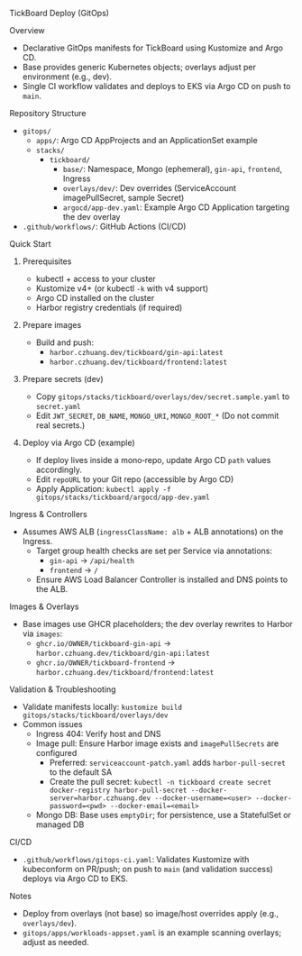 TickBoard Deploy (GitOps)

Overview
- Declarative GitOps manifests for TickBoard using Kustomize and Argo CD.
- Base provides generic Kubernetes objects; overlays adjust per environment (e.g., dev).
- Single CI workflow validates and deploys to EKS via Argo CD on push to `main`.

Repository Structure
- `gitops/`
  - `apps/`: Argo CD AppProjects and an ApplicationSet example
  - `stacks/`
    - `tickboard/`
      - `base/`: Namespace, Mongo (ephemeral), `gin-api`, `frontend`, Ingress
      - `overlays/dev/`: Dev overrides (ServiceAccount imagePullSecret, sample Secret)
      - `argocd/app-dev.yaml`: Example Argo CD Application targeting the dev overlay
- `.github/workflows/`: GitHub Actions (CI/CD)

Quick Start
1) Prerequisites
   - kubectl + access to your cluster
   - Kustomize v4+ (or kubectl `-k` with v4 support)
   - Argo CD installed on the cluster
   - Harbor registry credentials (if required)

2) Prepare images
   - Build and push:
     - `harbor.czhuang.dev/tickboard/gin-api:latest`
     - `harbor.czhuang.dev/tickboard/frontend:latest`

3) Prepare secrets (dev)
   - Copy `gitops/stacks/tickboard/overlays/dev/secret.sample.yaml` to `secret.yaml`
   - Edit `JWT_SECRET`, `DB_NAME`, `MONGO_URI`, `MONGO_ROOT_*` (Do not commit real secrets.)

4) Deploy via Argo CD (example)
   - If deploy lives inside a mono‑repo, update Argo CD `path` values accordingly.
   - Edit `repoURL` to your Git repo (accessible by Argo CD)
   - Apply Application: `kubectl apply -f gitops/stacks/tickboard/argocd/app-dev.yaml`

Ingress & Controllers
- Assumes AWS ALB (`ingressClassName: alb` + ALB annotations) on the Ingress.
  - Target group health checks are set per Service via annotations:
    - `gin-api` → `/api/health`
    - `frontend` → `/`
  - Ensure AWS Load Balancer Controller is installed and DNS points to the ALB.

Images & Overlays
- Base images use GHCR placeholders; the dev overlay rewrites to Harbor via `images`:
  - `ghcr.io/OWNER/tickboard-gin-api` → `harbor.czhuang.dev/tickboard/gin-api:latest`
  - `ghcr.io/OWNER/tickboard-frontend` → `harbor.czhuang.dev/tickboard/frontend:latest`

Validation & Troubleshooting
- Validate manifests locally: `kustomize build gitops/stacks/tickboard/overlays/dev`
- Common issues
  - Ingress 404: Verify host and DNS
  - Image pull: Ensure Harbor image exists and `imagePullSecrets` are configured
    - Preferred: `serviceaccount-patch.yaml` adds `harbor-pull-secret` to the default SA
    - Create the pull secret:
      `kubectl -n tickboard create secret docker-registry harbor-pull-secret --docker-server=harbor.czhuang.dev --docker-username=<user> --docker-password=<pwd> --docker-email=<email>`
  - Mongo DB: Base uses `emptyDir`; for persistence, use a StatefulSet or managed DB

CI/CD
- `.github/workflows/gitops-ci.yaml`: Validates Kustomize with kubeconform on PR/push; on push to `main` (and validation success) deploys via Argo CD to EKS.

Notes
- Deploy from overlays (not base) so image/host overrides apply (e.g., `overlays/dev`).
- `gitops/apps/workloads-appset.yaml` is an example scanning overlays; adjust as needed.
